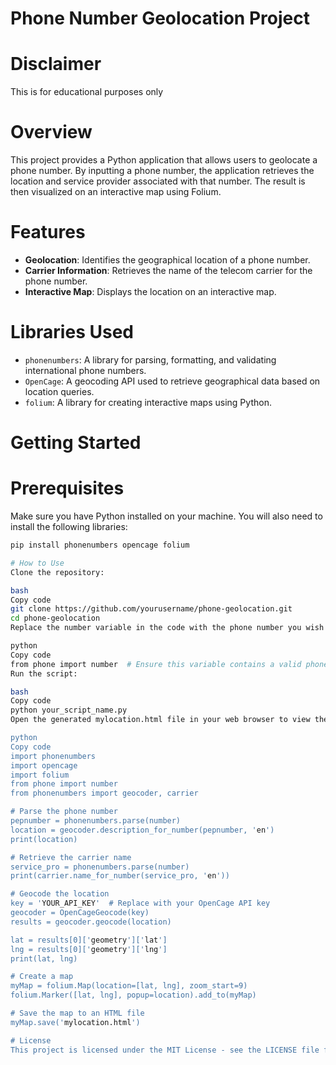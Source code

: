 # Phone Number Geolocation Project
# Disclaimer
This is for educational purposes only

# Overview
This project provides a Python application that allows users to geolocate a phone number. By inputting a phone number, the application retrieves the location and service provider associated with that number. The result is then visualized on an interactive map using Folium.

# Features
- **Geolocation**: Identifies the geographical location of a phone number.
- **Carrier Information**: Retrieves the name of the telecom carrier for the phone number.
- **Interactive Map**: Displays the location on an interactive map.

# Libraries Used
- `phonenumbers`: A library for parsing, formatting, and validating international phone numbers.
- `OpenCage`: A geocoding API used to retrieve geographical data based on location queries.
- `folium`: A library for creating interactive maps using Python.

# Getting Started

# Prerequisites
Make sure you have Python installed on your machine. You will also need to install the following libraries:
```bash
pip install phonenumbers opencage folium

# How to Use
Clone the repository:

bash
Copy code
git clone https://github.com/yourusername/phone-geolocation.git
cd phone-geolocation
Replace the number variable in the code with the phone number you wish to geolocate:

python
Copy code
from phone import number  # Ensure this variable contains a valid phone number
Run the script:

bash
Copy code
python your_script_name.py
Open the generated mylocation.html file in your web browser to view the map with the phone number's location.

python
Copy code
import phonenumbers
import opencage
import folium 
from phone import number
from phonenumbers import geocoder, carrier

# Parse the phone number
pepnumber = phonenumbers.parse(number)
location = geocoder.description_for_number(pepnumber, 'en')
print(location)

# Retrieve the carrier name
service_pro = phonenumbers.parse(number)
print(carrier.name_for_number(service_pro, 'en'))

# Geocode the location
key = 'YOUR_API_KEY'  # Replace with your OpenCage API key
geocoder = OpenCageGeocode(key)
results = geocoder.geocode(location)

lat = results[0]['geometry']['lat']
lng = results[0]['geometry']['lng']
print(lat, lng)

# Create a map
myMap = folium.Map(location=[lat, lng], zoom_start=9)
folium.Marker([lat, lng], popup=location).add_to(myMap)

# Save the map to an HTML file
myMap.save('mylocation.html')

# License
This project is licensed under the MIT License - see the LICENSE file for details.
